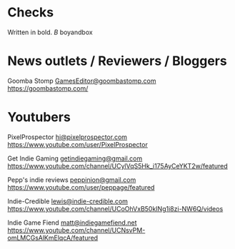 # Checks
Written in bold.
*B* boyandbox

# News outlets / Reviewers / Bloggers

Goomba Stomp
GamesEditor@goombastomp.com
https://goombastomp.com/

# Youtubers

PixelProspector
hi@pixelprospector.com
https://www.youtube.com/user/PixelProspector

Get Indie Gaming
getindiegaming@gmail.com 
https://www.youtube.com/channel/UCylVqS5Hk_i175AyCeYKT2w/featured

Pepp's indie reviews
peppinion@gmail.com
https://www.youtube.com/user/peppage/featured

Indie-Credible
lewis@indie-credible.com
https://www.youtube.com/channel/UCoOhVxB50kINg1i8zi-NW6Q/videos

Indie Game Fiend
matt@indiegamefiend.net
https://www.youtube.com/channel/UCNsvPM-omLMCGsAlKmElqcA/featured
